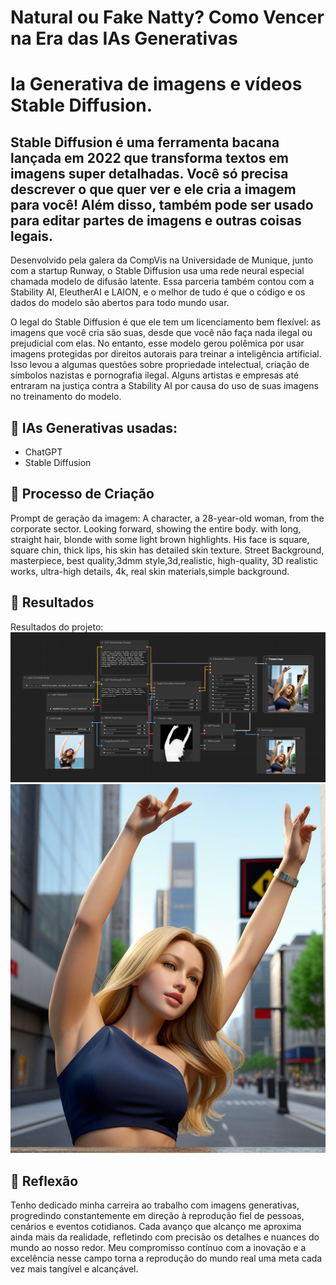 # Natural ou Fake Natty? Como Vencer na Era das IAs Generativas



# Ia Generativa de imagens e vídeos Stable Diffusion.

## Stable Diffusion é uma ferramenta bacana lançada em 2022 que transforma textos em imagens super detalhadas. Você só precisa descrever o que quer ver e ele cria a imagem para você! Além disso, também pode ser usado para editar partes de imagens e outras coisas legais.

Desenvolvido pela galera da CompVis na Universidade de Munique, junto com a startup Runway, o Stable Diffusion usa uma rede neural especial chamada modelo de difusão latente. Essa parceria também contou com a Stability AI, EleutherAI e LAION, e o melhor de tudo é que o código e os dados do modelo são abertos para todo mundo usar.

O legal do Stable Diffusion é que ele tem um licenciamento bem flexível: as imagens que você cria são suas, desde que você não faça nada ilegal ou prejudicial com elas. No entanto, esse modelo gerou polêmica por usar imagens protegidas por direitos autorais para treinar a inteligência artificial. Isso levou a algumas questões sobre propriedade intelectual, criação de símbolos nazistas e pornografia ilegal. Alguns artistas e empresas até entraram na justiça contra a Stability AI por causa do uso de suas imagens no treinamento do modelo.

## 🤖 IAs Generativas usadas:
- ChatGPT
- Stable Diffusion



## 🧐 Processo de Criação
Prompt de geração da imagem:
A character, a 28-year-old woman, from the corporate sector. Looking forward, showing the entire body.
with long, straight hair, blonde with some light brown highlights. His face is square, square chin, thick lips, his skin has detailed skin texture.
Street Background, masterpiece, best quality,3dmm style,3d,realistic, high-quality, 3D realistic works, ultra-high details, 4k, real skin materials,simple background.

## 🚀 Resultados
Resultados do projeto:
![Exemplo de Imagem](https://github.com/rafaeltec/lab-natty-or-not-by-Rafael/blob/main/workflow.jpg)
![Exemplo de Imagem](https://github.com/rafaeltec/lab-natty-or-not-by-Rafael/blob/main/ComfyUI_temp_pmzjp_00004_.png)


## 💭 Reflexão 
Tenho dedicado minha carreira ao trabalho com imagens generativas, progredindo constantemente em direção à reprodução fiel de pessoas, cenários e eventos cotidianos. 
Cada avanço que alcanço me aproxima ainda mais da realidade, refletindo com precisão os detalhes e nuances do mundo ao nosso redor. Meu compromisso contínuo com a inovação e a excelência nesse campo torna a reprodução do mundo real uma meta cada vez mais tangível e alcançável.


